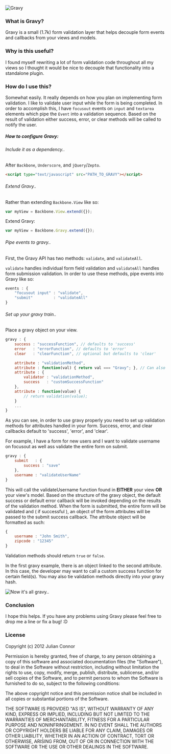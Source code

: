 ![Gravy](http://i.imgur.com/i9nP8a5.png)

### What is Gravy?

Gravy is a small (1.7k) form validation layer that helps decouple form events and callbacks from your views and models.

### Why is this useful?

I found myself rewriting a lot of form validation code throughout all my views so I thought it would be nice to decouple that functionality into a standalone plugin.

### How do I use this?

Somewhat easily. It really depends on how you plan on implementing form validation. I like to validate user input while the form is being completed. In order to accomplish this, I have ```focusout``` events on ```input``` and ```textarea``` elements which pipe the ```Event``` into a validation sequence. Based on the result of validation either success, error, or clear methods will be called to notify the user.

##### How to configure Gravy:

###### Include it as a dependency..
After ```Backbone```, ```Underscore```, and ```jQuery```/```Zepto```.
```html
<script type="text/javascript" src="PATH_TO_GRAVY"></script>
```

###### Extend Gravy..
Rather than extending ```Backbone.View``` like so:
```javascript
var myView = Backbone.View.extend({});
```

Extend Gravy:
```javascript
var myView = Backbone.Gravy.extend({});
```

###### Pipe events to gravy..
First, the Gravy API has two methods: ```validate```, and ```validateAll```.

```validate``` handles individual form field validation and ```validateAll``` handles form submission validation. In order to use these methods, pipe events into Gravy like so:
```javascript
events : {
    "focusout input" : "validate",
    "submit"         : "validateAll"
}
```


###### Set up your gravy train..
Place a gravy object on your view.
```javascript
gravy : {
    success : "successFunction", // defaults to 'success'
    error   : "errorFunction", // defaults to 'error'
    clear   : "clearFunction", // optional but defaults to 'clear'

    attribute : "validationMethod",
    attribute : function(val) { return val === "Gravy"; }, // Can also pass anonymous functions
    attribute : {
        validator : "validationMethod",
        success   : "customSuccessFunction"
    },
    attribute : function(value) {
        // return validation(value);
    }
    ...
}
```

As you can see, in order to use gravy properly you need to set up validation methods for attributes handled in your form. Success, error, and clear callbacks default
to 'success', 'error', and 'clear'.

For example, I have a form for new users and I want to validate username on focusout as well ass validate the entire form on submit.
```javascript
gravy : {
    submit   : {
        success : "save"
    },
    username : "validateUserName"
}
```

This will call the validateUsername function found in **EITHER** your view **OR** your view's model. Based on the structure of the gravy object, the default success or default error callback will be invoked depending on the results of the validation method. When the form is submitted, the entire form will be validated and ( if successful ), an object of the form attributes will be passed to the submit success callback. The attribute object will be formatted as such:
```javascript
{
    username : "John Smith",
    zipcode : "12345"
}
```

Validation methods should return ```true``` or ```false```.

In the first gravy example, there is an object linked to the second attribute. In this case, the developer may want to call a custom success function for certain field(s). You may also tie validation methods directly into your gravy hash.


![Now it's all gravy..](http://dl.dropbox.com/u/1654579/Screenshots/o097.png)


### Conclusion

I hope this helps. If you have any problems using Gravy please feel free to drop me a line or fix a bug! :D


### License

Copyright (c) 2012 Julian Connor

Permission is hereby granted, free of charge, to any person obtaining a copy of this software and associated documentation files (the "Software"), to deal in the Software without restriction, including without limitation the rights to use, copy, modify, merge, publish, distribute, sublicense, and/or sell copies of the Software, and to permit persons to whom the Software is furnished to do so, subject to the following conditions:

The above copyright notice and this permission notice shall be included in all copies or substantial portions of the Software.

THE SOFTWARE IS PROVIDED "AS IS", WITHOUT WARRANTY OF ANY KIND, EXPRESS OR IMPLIED, INCLUDING BUT NOT LIMITED TO THE WARRANTIES OF MERCHANTABILITY, FITNESS FOR A PARTICULAR PURPOSE AND NONINFRINGEMENT. IN NO EVENT SHALL THE AUTHORS OR COPYRIGHT HOLDERS BE LIABLE FOR ANY CLAIM, DAMAGES OR OTHER LIABILITY, WHETHER IN AN ACTION OF CONTRACT, TORT OR OTHERWISE, ARISING FROM, OUT OF OR IN CONNECTION WITH THE SOFTWARE OR THE USE OR OTHER DEALINGS IN THE SOFTWARE.

